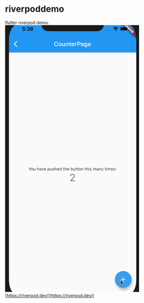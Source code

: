 
# riverpoddemo
flutter riverpod demo.
![gif](flutter_riverpod.gif)
[https://riverpod.dev/](https://riverpod.dev/)

